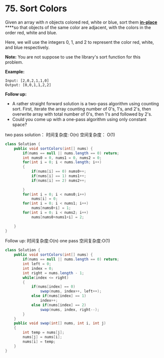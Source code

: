 # 75. Sort Colors



Given an array with _n_ objects colored red, white or blue, sort them [**in-place**](https://en.wikipedia.org/wiki/In-place_algorithm) ****so that objects of the same color are adjacent, with the colors in the order red, white and blue.

Here, we will use the integers 0, 1, and 2 to represent the color red, white, and blue respectively.

**Note:** You are not suppose to use the library's sort function for this problem.

**Example:**

```text
Input: [2,0,2,1,1,0]
Output: [0,0,1,1,2,2]
```

**Follow up:**

* A rather straight forward solution is a two-pass algorithm using counting sort. First, iterate the array counting number of 0's, 1's, and 2's, then overwrite array with total number of 0's, then 1's and followed by 2's.
* Could you come up with a one-pass algorithm using only constant space?

two pass solution： 时间复杂度: O\(n\) 空间复杂度： O\(1\)

```java
class Solution {
    public void sortColors(int[] nums) {
        if(nums == null || nums.length == 0) return;
        int nums0 = 0, nums1 = 0, nums2 = 0;
        for(int i = 0; i < nums.length; i++)
        {
            if(nums[i] == 0) nums0++;
            if(nums[i] == 1) nums1++;
            if(nums[i] == 2) nums2++;
            
        }
        for(int i = 0; i < nums0;i++)
            nums[i] = 0;
        for(int i = 0; i < nums1; i++)
            nums[nums0+i] = 1;
        for(int i = 0; i < nums2; i++)
            nums[nums0+nums1+i] = 2;
        
    }
}
```

Follow up: 时间复杂度:O\(n\) one pass 空间复杂度:O\(1\)

```java
class Solution {
    public void sortColors(int[] nums) {
        if(nums == null || nums.length == 0) return;
        int left = 0;
        int index = 0;
        int right = nums.length - 1;
        while(index <= right)
        {
            if(nums[index] == 0)
                swap(nums, index++, left++);
            else if(nums[index] == 1)
                index++;
            else if(nums[index] == 2)
                swap(nums, index, right--);
        }
    }
    public void swap(int[] nums, int i, int j)
    {
        int temp = nums[j];
        nums[j] = nums[i];
        nums[i] = temp;
    }
}
```

